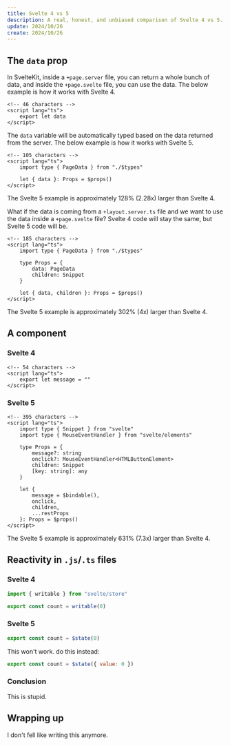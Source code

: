 ```yaml
---
title: Svelte 4 vs 5
description: A real, honest, and unbiased comparison of Svelte 4 vs 5.
update: 2024/10/26
create: 2024/10/26
---
```


## The `data` prop

In SvelteKit, inside a `+page.server` file, you can return a whole bunch of data, and inside the `+page.svelte` file, you can use the data. The below example is how it works with Svelte 4.

```svelte
<!-- 46 characters -->
<script lang="ts">
    export let data
</script>
```

The `data` variable will be automatically typed based on the data returned from the server. The below example is how it works with Svelte 5.

```svelte
<!-- 105 characters -->
<script lang="ts">
    import type { PageData } from "./$types"

    let { data }: Props = $props()
</script>
```

The Svelte 5 example is approximately 128% (2.28x) larger than Svelte 4.

What if the data is coming from a `+layout.server.ts` file and we want to use the data inside a `+page.svelte` file? Svelte 4 code will stay the same, but Svelte 5 code will be.

```svelte
<!-- 185 characters -->
<script lang="ts">
    import type { PageData } from "./$types"

    type Props = {
        data: PageData
        children: Snippet
    }

    let { data, children }: Props = $props()
</script>
```

The Svelte 5 example is approximately 302% (4x) larger than Svelte 4.

## A component

### Svelte 4

```svelte
<!-- 54 characters -->
<script lang="ts">
    export let message = ""
</script>
```

### Svelte 5

```svelte
<!-- 395 characters -->
<script lang="ts">
    import type { Snippet } from "svelte"
    import type { MouseEventHandler } from "svelte/elements"

    type Props = {
        message?: string
        onclick?: MouseEventHandler<HTMLButtonElement>
        children: Snippet
        [key: string]: any
    }

    let {
        message = $bindable(),
        onclick,
        children,
        ...restProps
    }: Props = $props()
</script>
```

The Svelte 5 example is approximately 631% (7.3x) larger than Svelte 4.

## Reactivity in `.js`/`.ts` files

### Svelte 4

```js
import { writable } from "svelte/store"

export const count = writable(0)
```

### Svelte 5

```js
export const count = $state(0)
```

This won't work. do this instead:

```js
export const count = $state({ value: 0 })
```

### Conclusion

This is stupid.

## Wrapping up

I don't fell like writing this anymore.
